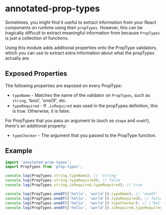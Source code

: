 # annotated-prop-types

Sometimes, you might find it useful to extract information from your React components on runtime using their `propTypes`. However, this can be tragically difficult to extract meaningful information from because `PropTypes` is just a collection of functions.

Using this module adds additional properties onto the PropType validators, which you can use to extract extra information about what the propTypes actually are.

## Exposed Properties

The following properties are exposed on every PropType:

- `typeName` - Matches the name of the validator on `PropTypes`, such as `string`, 'bool', 'oneOf', etc.
- `typeRequired` - If `.isRequired` was used in the propTypes definition, this is true. Otherwise, it is false.

For PropTypes that you pass an argument to (such as `shape` and `oneOf`), there's an additional property:

- `typeChecker` - The argument that you passed to the PropType function.

## Example

```js
import 'annotated-prop-types';
import PropTypes from 'prop-types';

console.log(PropTypes.string.typeName); // 'string'
console.log(PropTypes.string.typeRequired); // false
console.log(PropTypes.string.isRequired.typeRequired); // true

console.log(PropTypes.oneOf(['hello', 'world']).typeName); // 'oneOf'
console.log(PropTypes.oneOf(['hello', 'world']).typeRequired); // false
console.log(PropTypes.oneOf(['hello', 'world']).typeChecker); // ['hello', 'world']
console.log(PropTypes.oneOf(['hello', 'world']).isRequired.typeRequired); // true
```

